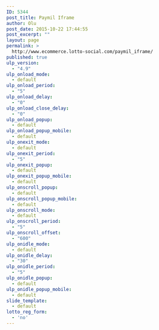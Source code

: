 ```yaml
---
ID: 5344
post_title: Paymil Iframe
author: Olu
post_date: 2015-10-22 17:44:55
post_excerpt: ""
layout: page
permalink: >
  http://www.ecommerce.lotto-social.com/paymil_iframe/
published: true
ulp_version:
  - "4.9"
ulp_onload_mode:
  - default
ulp_onload_period:
  - "5"
ulp_onload_delay:
  - "0"
ulp_onload_close_delay:
  - "0"
ulp_onload_popup:
  - default
ulp_onload_popup_mobile:
  - default
ulp_onexit_mode:
  - default
ulp_onexit_period:
  - "5"
ulp_onexit_popup:
  - default
ulp_onexit_popup_mobile:
  - default
ulp_onscroll_popup:
  - default
ulp_onscroll_popup_mobile:
  - default
ulp_onscroll_mode:
  - default
ulp_onscroll_period:
  - "5"
ulp_onscroll_offset:
  - "600"
ulp_onidle_mode:
  - default
ulp_onidle_delay:
  - "30"
ulp_onidle_period:
  - "5"
ulp_onidle_popup:
  - default
ulp_onidle_popup_mobile:
  - default
slide_template:
  - default
lotto_reg_form:
  - 'no'
---
```

<?php echo 'PaymillMethod = '.$PaymillMethod; ?>
<form action="" method="post" name="IframeCreditCardForm" id="IframeCreditCardForm">	
	<div class="col-lg-12" style="background-color:white; text-align:center;" id='credit-card-formdiv' style='display:none' >
		<div style="display: block;max-width: 300px; display: inline-block;" >
			<h4 id="creditCardText" style='display:none'>Credit Card Details</h4>
			<div> 
				<!-- Other fields of your form -->
				<div id="credit-card-fields">
				<!-- Embedded credit card frame will load here -->
				</div>
				<!-- Other fields of your form -->
			</div>
			<div class="form-group">
				<div class="tc"><button class="btn btn-block btn-success btn-next" type="button" id="btnPlaceOrder" style='display:none'>PLACE ORDER &gt;&gt;</button></div>
			</div>
			<div class="tc"><img src="http://lottosocial.s3.amazonaws.com/cms2/wp-content/uploads/2015/07/cardIcons.png" alt="Card icons" ID='CardIconsimage' style='display:none'></div>
		</div>    
	</div>    
</form>